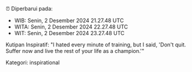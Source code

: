 ⏰ Diperbarui pada:
- WIB: Senin, 2 Desember 2024 21.27.48 UTC
- WITA: Senin, 2 Desember 2024 22.27.48 UTC
- WIT: Senin, 2 Desember 2024 23.27.48 UTC

Kutipan Inspiratif:
"I hated every minute of training, but I said, 'Don't quit. Suffer now and live the rest of your life as a champion.'"


Kategori: inspirational

